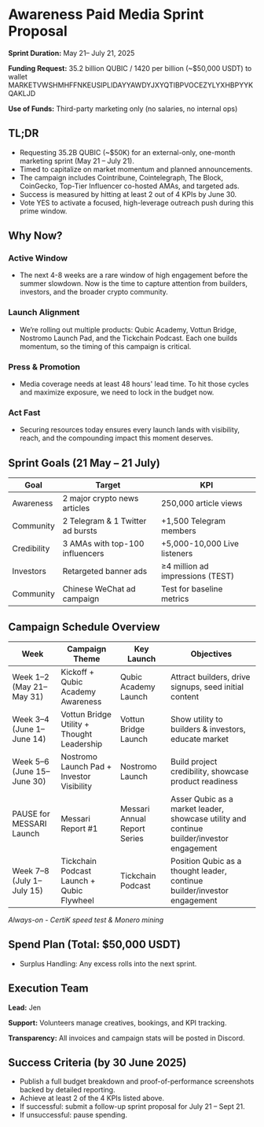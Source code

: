 # Awareness Paid Media Sprint Proposal

**Sprint Duration:** May 21– July 21, 2025

**Funding Request:** 35.2 billion QUBIC / 1420 per billion (\~\$50,000 USDT) to wallet MARKETVWSHMHFFNKEUSIPLIDAYYAWDYJXYQTIBPVOCEZYLYXHBPYYKQAKLJD

**Use of Funds:** Third-party marketing only (no salaries, no internal ops)

## TL;DR

- Requesting 35.2B QUBIC (\~\$50K) for an external-only, one-month marketing sprint (May 21 – July 21).
- Timed to capitalize on market momentum and planned announcements.
- The campaign includes Cointribune, Cointelegraph, The Block, CoinGecko, Top-Tier Influencer co-hosted AMAs, and targeted ads.
- Success is measured by hitting at least 2 out of 4 KPIs by June 30.
- Vote YES to activate a focused, high-leverage outreach push during this prime window.

## Why Now?

### Active Window

- The next 4-8 weeks are a rare window of high engagement before the summer slowdown. Now is the time to capture attention from builders, investors, and the broader crypto community.

### Launch Alignment

- We’re rolling out multiple products: Qubic Academy, Vottun Bridge, Nostromo Launch Pad, and the Tickchain Podcast. Each one builds momentum, so the timing of this campaign is critical.

### Press & Promotion

- Media coverage needs at least 48 hours' lead time. To hit those cycles and maximize exposure, we need to lock in the budget now.

### Act Fast

- Securing resources today ensures every launch lands with visibility, reach, and the compounding impact this moment deserves.

## Sprint Goals (21 May – 21 July)

| Goal        | Target                           | KPI                              |
| ----------- | -------------------------------- | -------------------------------- |
| Awareness   | 2 major crypto news articles     | 250,000 article views            |
| Community   | 2 Telegram & 1 Twitter ad bursts | +1,500 Telegram members          |
| Credibility | 3 AMAs with top-100 influencers  | +5,000-10,000 Live listeners     |
| Investors   | Retargeted banner ads            | ≥4 million ad impressions (TEST) |
| Community   | Chinese WeChat ad campaign       | Test for baseline metrics        |

## Campaign Schedule Overview

| Week                       | Campaign Theme                             | Key Launch                   | Objectives                                                                                |
| -------------------------- | ------------------------------------------ | ---------------------------- | ----------------------------------------------------------------------------------------- |
| Week 1–2 (May 21–May 31)   | Kickoff + Qubic Academy Awareness          | Qubic Academy Launch         | Attract builders, drive signups, seed initial content                                     |
| Week 3–4 (June 1–June 14)  | Vottun Bridge Utility + Thought Leadership | Vottun Bridge Launch         | Show utility to builders & investors, educate market                                      |
| Week 5–6 (June 15–June 30) | Nostromo Launch Pad + Investor Visibility  | Nostromo Launch              | Build project credibility, showcase product readiness                                     |
| PAUSE for MESSARI Launch   | Messari Report #1                          | Messari Annual Report Series | Asser Qubic as a market leader, showcase utility and continue builder/investor engagement |
| Week 7–8 (July 1–July 15)  | Tickchain Podcast Launch + Qubic Flywheel  | Tickchain Podcast            | Position Qubic as a thought leader, continue builder/investor engagement                  |

*Always-on - CertiK speed test & Monero mining*

## Spend Plan (Total: \$50,000 USDT)

- Surplus Handling: Any excess rolls into the next sprint.

## Execution Team

**Lead:** Jen

**Support:** Volunteers manage creatives, bookings, and KPI tracking.

**Transparency:** All invoices and campaign stats will be posted in Discord.

## Success Criteria (by 30 June 2025)

- Publish a full budget breakdown and proof-of-performance screenshots backed by detailed reporting.
- Achieve at least 2 of the 4 KPIs listed above.
- If successful: submit a follow-up sprint proposal for July 21 – Sept 21.
- If unsuccessful: pause spending.
